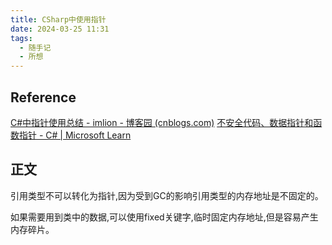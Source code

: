 ```yaml
---
title: CSharp中使用指针
date: 2024-03-25 11:31
tags:
  - 随手记
  - 所想
---
```


## Reference

[C#中指针使用总结 - imlion - 博客园 (cnblogs.com)](https://www.cnblogs.com/imlions/p/3203427.html)
[不安全代码、数据指针和函数指针 - C# | Microsoft Learn](https://learn.microsoft.com/zh-cn/dotnet/csharp/language-reference/unsafe-code)

## 正文

引用类型不可以转化为指针,因为受到GC的影响引用类型的内存地址是不固定的。

如果需要用到类中的数据,可以使用fixed关键字,临时固定内存地址,但是容易产生内存碎片。

